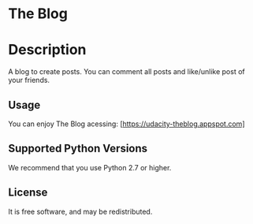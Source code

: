 # The Blog

# Description
A blog to create posts. You can comment all posts and like/unlike post of your friends.

## Usage
You can enjoy The Blog acessing: [https://udacity-theblog.appspot.com]

## Supported Python Versions
We recommend that you use Python 2.7 or higher.

## License
It is free software, and may be redistributed.